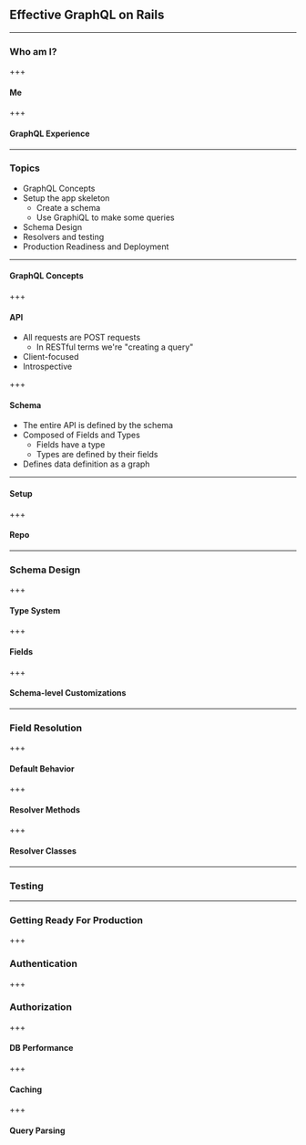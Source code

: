 ## Effective GraphQL on Rails

---
### Who am I?

+++
#### Me

+++
#### GraphQL Experience

---
### Topics

- GraphQL Concepts
- Setup the app skeleton
  - Create a schema
  - Use GraphiQL to make some queries
- Schema Design
- Resolvers and testing
- Production Readiness and Deployment

---
#### GraphQL Concepts

+++
#### API

- All requests are POST requests
  - In RESTful terms we're "creating a query"
- Client-focused
- Introspective

+++
#### Schema

- The entire API is defined by the schema
- Composed of Fields and Types
  - Fields have a type
  - Types are defined by their fields
- Defines data definition as a graph

---
#### Setup

+++
#### Repo

---
### Schema Design

+++
#### Type System

+++
#### Fields

+++
#### Schema-level Customizations

---
### Field Resolution

+++
#### Default Behavior

+++
#### Resolver Methods

+++
#### Resolver Classes

---
### Testing

---
### Getting Ready For Production

+++
### Authentication

+++
### Authorization

+++
#### DB Performance

+++
#### Caching

+++
#### Query Parsing
